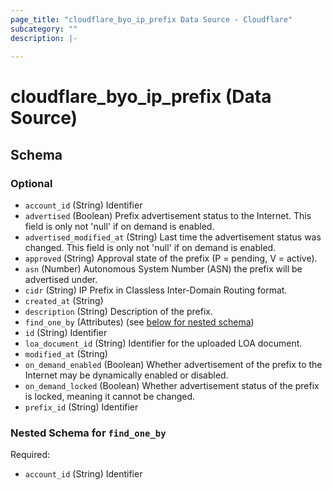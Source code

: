 ```yaml
---
page_title: "cloudflare_byo_ip_prefix Data Source - Cloudflare"
subcategory: ""
description: |-
  
---
```


# cloudflare_byo_ip_prefix (Data Source)




<!-- schema generated by tfplugindocs -->
## Schema

### Optional

- `account_id` (String) Identifier
- `advertised` (Boolean) Prefix advertisement status to the Internet. This field is only not 'null' if on demand is enabled.
- `advertised_modified_at` (String) Last time the advertisement status was changed. This field is only not 'null' if on demand is enabled.
- `approved` (String) Approval state of the prefix (P = pending, V = active).
- `asn` (Number) Autonomous System Number (ASN) the prefix will be advertised under.
- `cidr` (String) IP Prefix in Classless Inter-Domain Routing format.
- `created_at` (String)
- `description` (String) Description of the prefix.
- `find_one_by` (Attributes) (see [below for nested schema](#nestedatt--find_one_by))
- `id` (String) Identifier
- `loa_document_id` (String) Identifier for the uploaded LOA document.
- `modified_at` (String)
- `on_demand_enabled` (Boolean) Whether advertisement of the prefix to the Internet may be dynamically enabled or disabled.
- `on_demand_locked` (Boolean) Whether advertisement status of the prefix is locked, meaning it cannot be changed.
- `prefix_id` (String) Identifier

<a id="nestedatt--find_one_by"></a>
### Nested Schema for `find_one_by`

Required:

- `account_id` (String) Identifier


